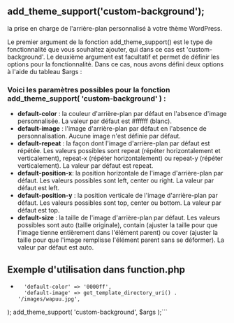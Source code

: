 ## add_theme_support('custom-background');

la prise en charge de l'arrière-plan personnalisé à votre thème WordPress.

Le premier argument de la fonction add_theme_support() est le type de fonctionnalité que vous souhaitez ajouter, qui dans ce cas est 'custom-background'. Le deuxième argument est facultatif et permet de définir les options pour la fonctionnalité. Dans ce cas, nous avons défini deux options à l'aide du tableau $args :

### Voici les paramètres possibles pour la fonction add_theme_support( 'custom-background' ) :

- **default-color** : la couleur d'arrière-plan par défaut en l'absence d'image personnalisée. La valeur par défaut est #ffffff (blanc).
- **default-image** : l'image d'arrière-plan par défaut en l'absence de personnalisation. Aucune image n'est définie par défaut.
- **default-repeat** : la façon dont l'image d'arrière-plan par défaut est répétée. Les valeurs possibles sont repeat (répéter horizontalement et verticalement), repeat-x (répéter horizontalement) ou repeat-y (répéter verticalement). La valeur par défaut est repeat.
- **default-position-x**: la position horizontale de l'image d'arrière-plan par défaut. Les valeurs possibles sont left, center ou right. La valeur par défaut est left.
- **default-position-y** : la position verticale de l'image d'arrière-plan par défaut. Les valeurs possibles sont top, center ou bottom. La valeur par défaut est top.
- **default-size** : la taille de l'image d'arrière-plan par défaut. Les valeurs possibles sont auto (taille originale), contain (ajuster la taille pour que l'image tienne entièrement dans l'élément parent) ou cover (ajuster la taille pour que l'image remplisse l'élément parent sans se déformer). La valeur par défaut est auto.

## Exemple d'utilisation dans function.php
- ```$args = array(
    'default-color' => '0000ff',
    'default-image' => get_template_directory_uri() . '/images/wapuu.jpg',
);
add_theme_support( 'custom-background', $args );```



